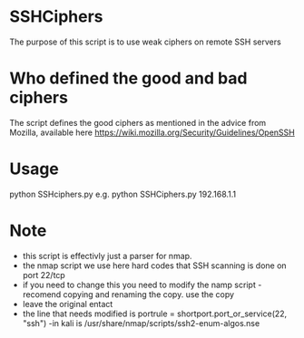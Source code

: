 # SSHCiphers
The purpose of this script is to use weak ciphers on remote SSH servers


# Who defined the good and bad ciphers
The script defines the good ciphers as mentioned in the advice from Mozilla, available here
https://wiki.mozilla.org/Security/Guidelines/OpenSSH

# Usage
python SSHciphers.py <ip address>
    e.g. python SSHCiphers.py 192.168.1.1

# Note
- this script is effectivly just a parser for nmap.
- the nmap script we use here hard codes that SSH scanning is done on port 22/tcp
- if you need to change this you need to modify the namp script - recomend copying and renaming the copy. use the copy
- leave the original entact
- the line that needs modified is
    portrule = shortport.port_or_service(22, "ssh")
-in kali is /usr/share/nmap/scripts/ssh2-enum-algos.nse

